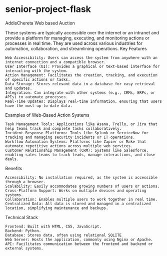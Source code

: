 # senior-project-flask


AddisChereta Web based Auction 

 These systems are typically accessible over the internet or an intranet and provide a platform for managing, executing, and monitoring actions or processes in real time. They are used across various industries for automation, collaboration, and streamlining operations.
Key Features

    Web Accessibility: Users can access the system from anywhere with an internet connection and a compatible browser.
    User Interface (UI): Provides a graphical or text-based interface for interacting with the system.
    Action Management: Facilitates the creation, tracking, and execution of specific actions or tasks.
    Data Storage: Stores relevant data in a database for easy retrieval and updates.
    Integration: Can integrate with other systems (e.g., CRMs, ERPs, or APIs) to automate processes.
    Real-Time Updates: Displays real-time information, ensuring that users have the most up-to-date data.

Examples of Web-Based Action Systems

    Task Management Tools: Applications like Asana, Trello, or Jira that help teams track and complete tasks collaboratively.
    Incident Response Platforms: Tools like Splunk or ServiceNow for tracking and managing security incidents or IT operations.
    Workflow Automation Systems: Platforms like Zapier or Make that automate repetitive actions across multiple web services.
    Customer Relationship Management (CRM): Systems like Salesforce, enabling sales teams to track leads, manage interactions, and close deals.

Benefits

    Accessibility: No installation required, as the system is accessible through a browser.
    Scalability: Easily accommodates growing numbers of users or actions.
    Cross-Platform Support: Works on multiple devices and operating systems.
    Collaboration: Enables multiple users to work together in real time.
    Centralized Data: All data is stored and managed in a centralized location, simplifying maintenance and backups.

Technical Stack

    Frontend: Built with HTML, CSS, JavaScript.
    Backend: Python.
    Database: Stores data, often using relational SQLITE
    Web Server: Hosts the application, commonly using Nginx or Apache.
    API: Facilitates communication between the frontend and backend or external systems.
